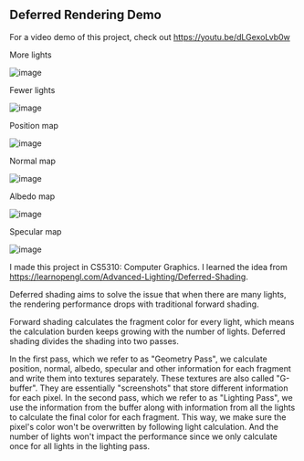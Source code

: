 ## Deferred Rendering Demo
For a video demo of this project, check out https://youtu.be/dLGexoLvb0w

More lights

  ![image](https://github.com/MiaZhengLS/Deferred-Rendering/assets/121979781/e2b585fa-69db-4d9f-8cac-01ad5e75e037)

  
Fewer lights

  ![image](https://github.com/MiaZhengLS/Deferred-Rendering/assets/121979781/48473f4f-96a9-4ff0-8f3f-2b8337c977c8)


Position map

  ![image](https://github.com/MiaZhengLS/Deferred-Rendering/assets/121979781/58a6b8c7-352f-4c58-a055-0047d5cae070)


Normal map

  ![image](https://github.com/MiaZhengLS/Deferred-Rendering/assets/121979781/df928e01-962e-4607-bc00-015502a8df4a)


Albedo map

  ![image](https://github.com/MiaZhengLS/Deferred-Rendering/assets/121979781/06f60c95-fb77-41fc-93da-9ed1d9d45e46)


Specular map

 ![image](https://github.com/MiaZhengLS/Deferred-Rendering/assets/121979781/b1fe5165-74e9-484b-9809-e5689b39200f)


I made this project in CS5310: Computer Graphics. I learned the idea from https://learnopengl.com/Advanced-Lighting/Deferred-Shading.

Deferred shading aims to solve the issue that when there are many lights, the rendering performance drops with traditional forward shading. 

Forward shading calculates the fragment color for every light, which means the calculation burden keeps growing with the number of lights. Deferred shading divides the shading into two passes. 

In the first pass, which we refer to as "Geometry Pass", we calculate position, normal, albedo, specular and other information for each fragment and write them into textures separately. These textures are also called "G-buffer". They are essentially "screenshots" that store different information for each pixel. In the second pass, which we refer to as "Lighting Pass", we use the information from the buffer along with information from all the lights to calculate the final color for each fragment. This way, we make sure the pixel's color won't be overwritten by following light calculation. And the number of lights won't impact the performance since we only calculate once for all lights in the lighting pass.
